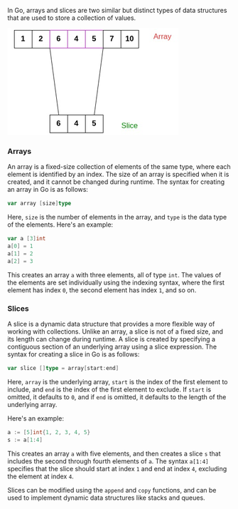 In Go, arrays and slices are two similar but distinct types of data structures that are used to store a collection of values.

![arrnslices.jpg](../../assets/images/go3.jpg)

### Arrays

An array is a fixed-size collection of elements of the same type, where each element is identified by an index. The size of an array is specified when it is created, and it cannot be changed during runtime. The syntax for creating an array in Go is as follows:

```go
var array [size]type
```

Here, `size` is the number of elements in the array, and `type` is the data type of the elements. Here's an example:

```go
var a [3]int
a[0] = 1
a[1] = 2
a[2] = 3
```

This creates an array `a` with three elements, all of type `int`. The values of the elements are set individually using the indexing syntax, where the first element has index `0`, the second element has index `1`, and so on.

### Slices

A slice is a dynamic data structure that provides a more flexible way of working with collections. Unlike an array, a slice is not of a fixed size, and its length can change during runtime. A slice is created by specifying a contiguous section of an underlying array using a slice expression. The syntax for creating a slice in Go is as follows:

```go
var slice []type = array[start:end]
```

Here, `array` is the underlying array, `start` is the index of the first element to include, and `end` is the index of the first element to exclude. If `start` is omitted, it defaults to `0`, and if `end` is omitted, it defaults to the length of the underlying array.

Here's an example:

```go
a := [5]int{1, 2, 3, 4, 5}
s := a[1:4]
```

This creates an array `a` with five elements, and then creates a slice `s` that includes the second through fourth elements of `a`. The syntax `a[1:4]` specifies that the slice should start at index `1` and end at index `4`, excluding the element at index `4`.

Slices can be modified using the `append` and `copy` functions, and can be used to implement dynamic data structures like stacks and queues.
